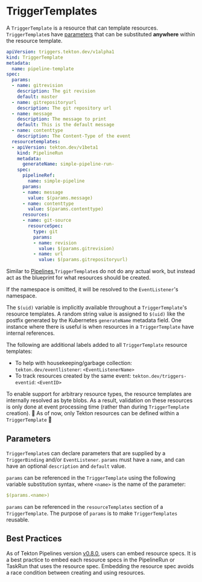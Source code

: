 <!--
---
linkTitle: "Trigger Templates"
weight: 3
---
-->
# TriggerTemplates

A `TriggerTemplate` is a resource that can template resources.
`TriggerTemplate`s have [parameters](#parameters) that can be substituted
**anywhere** within the resource template.

<!-- FILE: examples/triggertemplates/triggertemplate.yaml -->
```YAML
apiVersion: triggers.tekton.dev/v1alpha1
kind: TriggerTemplate
metadata:
  name: pipeline-template
spec:
  params:
  - name: gitrevision
    description: The git revision
    default: master
  - name: gitrepositoryurl
    description: The git repository url
  - name: message
    description: The message to print
    default: This is the default message
  - name: contenttype
    description: The Content-Type of the event
  resourcetemplates:
  - apiVersion: tekton.dev/v1beta1
    kind: PipelineRun
    metadata:
      generateName: simple-pipeline-run-
    spec:
      pipelineRef:
        name: simple-pipeline
      params:
      - name: message
        value: $(params.message)
      - name: contenttype
        value: $(params.contenttype)
      resources:
      - name: git-source
        resourceSpec:
          type: git
          params:
          - name: revision
            value: $(params.gitrevision)
          - name: url
            value: $(params.gitrepositoryurl)
```


Similar to
[Pipelines](https://github.com/tektoncd/pipeline/blob/master/docs/pipelines.md),`TriggerTemplate`s
do not do any actual work, but instead act as the blueprint for what resources
should be created.

If the namespace is omitted, it will be resolved to the `EventListener`'s
namespace.

The `$(uid)` variable is implicitly available throughout a `TriggerTemplate`'s
resource templates. A random string value is assigned to `$(uid)` like the
postfix generated by the Kubernetes `generateName` metadata field. One instance
where there is useful is when resources in a `TriggerTemplate` have internal
references.

The following are additional labels added to all `TriggerTemplate` resource
templates:

- To help with housekeeping/garbage collection: `tekton.dev/eventlistener`:
  `<EventListenerName>`
- To track resources created by the same event: `tekton.dev/triggers-eventid`:
  `<EventID>`

To enable support for arbitrary resource types, the resource templates are
internally resolved as byte blobs. As a result, validation on these resources is
only done at event processing time (rather than during `TriggerTemplate`
creation). :rotating_light: As of now, only Tekton resources can be defined
within a `TriggerTemplate` :rotating_light:

## Parameters

`TriggerTemplate`s can declare parameters that are supplied by a
`TriggerBinding` and/or `EventListener`. `params` must have a `name`, and can
have an optional `description` and `default` value.

`params` can be referenced in the `TriggerTemplate` using the following variable
substitution syntax, where `<name>` is the name of the parameter:

```YAML
$(params.<name>)
```

`params` can be referenced in the `resourceTemplates` section of a
`TriggerTemplate`. The purpose of `params` is to make `TriggerTemplates`
reusable.

## Best Practices

As of Tekton Pipelines version
[v0.8.0](https://github.com/tektoncd/pipeline/releases/tag/v0.8.0), users can
embed resource specs. It is a best practice to embed each resource specs in the
PipelineRun or TaskRun that uses the resource spec. Embedding the resource spec
avoids a race condition between creating and using resources.
